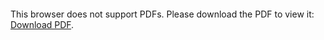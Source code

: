 <object data="./MLDM project.pdf" type="application/pdf" width="700px" height="700px">
    <embed src="./MLDM project.pdf">
        <p>This browser does not support PDFs. Please download the PDF to view it: <a href="./MLDM project.pdf">Download PDF</a>.</p>
    </embed>
</object>